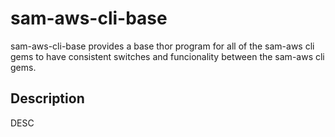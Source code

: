 # sam-aws-cli-base

sam-aws-cli-base provides a base thor program for all of the sam-aws cli gems to have consistent switches and funcionality
between the sam-aws cli gems.

## Description

DESC

